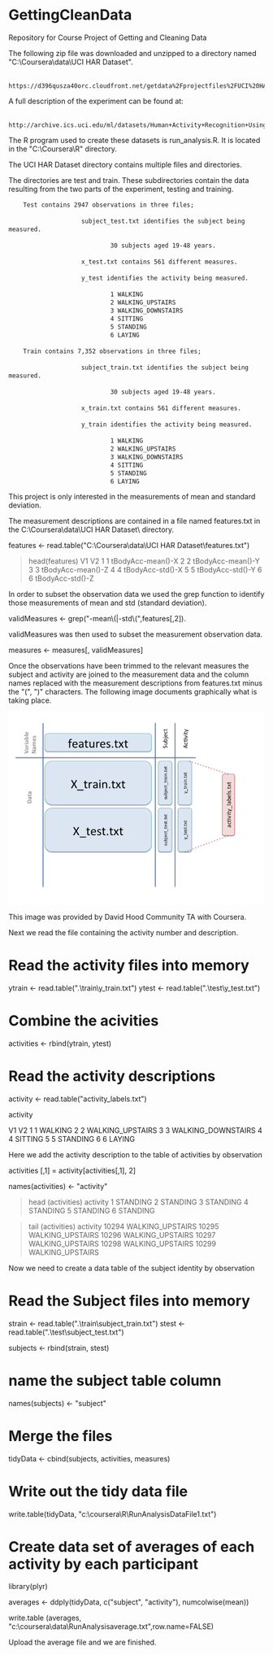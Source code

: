 GettingCleanData
================

Repository for Course Project of Getting and Cleaning Data


The following zip file was downloaded and unzipped to a directory named "C:\\Coursera\\data\\UCI HAR Dataset".

        https://d396qusza40orc.cloudfront.net/getdata%2Fprojectfiles%2FUCI%20HAR%20Dataset.zip
        
A full description of the experiment can be found at:

        http://archive.ics.uci.edu/ml/datasets/Human+Activity+Recognition+Using+Smartphones 
        
The R program used to create these datasets is run_analysis.R. It is located in the "C:\\Coursera\\R" directory.        
        
The UCI HAR Dataset directory contains multiple files and directories.

The directories are test and train. These subdirectories contain the data resulting from the two parts of the experiment, testing and training.

        Test contains 2947 observations in three files; 
        
                        subject_test.txt identifies the subject being measured. 
                        
                                30 subjects aged 19-48 years.
                        
                        x_test.txt contains 561 different measures.
                        
                        y_test identifies the activity being measured.
                        
                                1 WALKING
                                2 WALKING_UPSTAIRS
                                3 WALKING_DOWNSTAIRS
                                4 SITTING
                                5 STANDING
                                6 LAYING

        Train contains 7,352 observations in three files; 
        
                        subject_train.txt identifies the subject being measured. 
                        
                                30 subjects aged 19-48 years.
                        
                        x_train.txt contains 561 different measures.
                        
                        y_train identifies the activity being measured.
                        
                                1 WALKING
                                2 WALKING_UPSTAIRS
                                3 WALKING_DOWNSTAIRS
                                4 SITTING
                                5 STANDING
                                6 LAYING
                                
This project is only interested in the measurements of mean and standard deviation.

The measurement descriptions are contained in a file named features.txt in the C:\\Coursera\\data\\UCI HAR Dataset\ directory.

features <- read.table("C:\\Coursera\\data\\UCI HAR Dataset\\features.txt")
> head(features)
  V1                V2
1  1 tBodyAcc-mean()-X
2  2 tBodyAcc-mean()-Y
3  3 tBodyAcc-mean()-Z
4  4  tBodyAcc-std()-X
5  5  tBodyAcc-std()-Y
6  6  tBodyAcc-std()-Z

In order to subset the observation data we used the grep function to identify those measurements of mean and std (standard deviation). 

validMeasures <- grep("-mean\\(|-std\\(",features[,2]).

validMeasures was then used to subset the measurement observation data.

measures <- measures[, validMeasures]

Once the observations have been trimmed to the relevant measures the subject and activity are joined to the measurement data and the column names replaced with the measurement descriptions from features.txt minus the "(", ")" characters. The following image documents graphically what is taking place. 
                        

![alt text](Slide2.png)


This image was provided by David Hood Community TA with Coursera.


Next we read the file containing the activity number and description.

# Read the activity files into memory

ytrain <- read.table(".\\train\\y_train.txt")
ytest <- read.table(".\\test\\y_test.txt")

# Combine the acivities

activities <- rbind(ytrain, ytest)

# Read the activity descriptions

activity <- read.table("activity_labels.txt")

activity

  V1                 V2
1  1            WALKING
2  2   WALKING_UPSTAIRS
3  3 WALKING_DOWNSTAIRS
4  4            SITTING
5  5           STANDING
6  6             LAYING

Here we add the activity description to the table of activities by observation

activities [,1] = activity[activities[,1], 2]

names(activities) <- "activity"

> head (activities)
  activity
1 STANDING
2 STANDING
3 STANDING
4 STANDING
5 STANDING
6 STANDING
 
> tail (activities)
              activity
10294 WALKING_UPSTAIRS
10295 WALKING_UPSTAIRS
10296 WALKING_UPSTAIRS
10297 WALKING_UPSTAIRS
10298 WALKING_UPSTAIRS
10299 WALKING_UPSTAIRS


Now we need to create a data table of the subject identity by observation

# Read the Subject files into memory

strain <- read.table(".\\train\\subject_train.txt")
stest <- read.table(".\\test\\subject_test.txt")

subjects <- rbind(strain, stest)

# name the subject table column

names(subjects) <- "subject"

# Merge the files

tidyData <- cbind(subjects, activities, measures)

# Write out the tidy data file

write.table(tidyData, "c:\\coursera\\R\\RunAnalysisDataFile1.txt")

# Create data set of averages of each activity by each participant

library(plyr)

averages <- ddply(tidyData, c("subject", "activity"), numcolwise(mean))

write.table (averages, "c:\\coursera\\data\\RunAnalysisaverage.txt",row.name=FALSE)

Upload the average file and we are finished.
